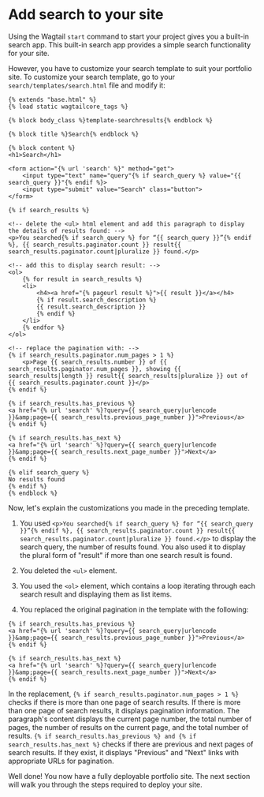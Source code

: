# Add search to your site

Using the Wagtail `start` command to start your project gives you a built-in search app. This built-in search app provides a simple search functionality for your site. 

However, you have to customize your search template to suit your portfolio site. To customize your search template, go to your `search/templates/search.html` file and modify it:

```html+django
{% extends "base.html" %}
{% load static wagtailcore_tags %}

{% block body_class %}template-searchresults{% endblock %}

{% block title %}Search{% endblock %}

{% block content %}
<h1>Search</h1>

<form action="{% url 'search' %}" method="get">
    <input type="text" name="query"{% if search_query %} value="{{ search_query }}"{% endif %}>
    <input type="submit" value="Search" class="button">
</form>

{% if search_results %}

<!-- delete the <ul> html element and add this paragraph to display the details of results found: -->
<p>You searched{% if search_query %} for “{{ search_query }}”{% endif %}, {{ search_results.paginator.count }} result{{ search_results.paginator.count|pluralize }} found.</p>

<!-- add this to display search result: -->
<ol>
    {% for result in search_results %}
    <li>
        <h4><a href="{% pageurl result %}">{{ result }}</a></h4>
        {% if result.search_description %}
        {{ result.search_description }}
        {% endif %}
    </li>
    {% endfor %}
</ol>

<!-- replace the pagination with: -->
{% if search_results.paginator.num_pages > 1 %}
    <p>Page {{ search_results.number }} of {{ search_results.paginator.num_pages }}, showing {{ search_results|length }} result{{ search_results|pluralize }} out of {{ search_results.paginator.count }}</p>
{% endif %}

{% if search_results.has_previous %}
<a href="{% url 'search' %}?query={{ search_query|urlencode }}&amp;page={{ search_results.previous_page_number }}">Previous</a>
{% endif %}

{% if search_results.has_next %}
<a href="{% url 'search' %}?query={{ search_query|urlencode }}&amp;page={{ search_results.next_page_number }}">Next</a>
{% endif %}

{% elif search_query %}
No results found
{% endif %}
{% endblock %}
```

Now, let's explain the customizations you made in the preceding template. 

1. You used `<p>You searched{% if search_query %} for “{{ search_query }}”{% endif %}, {{ search_results.paginator.count }} result{{ search_results.paginator.count|pluralize }} found.</p>` to display the search query, the number of results found. You also used it to display the plural form of "result" if more than one search result is found.

2. You deleted the `<ul>` element.

3. You used the `<ol>` element, which contains a loop iterating through each search result and displaying them as list items.

4. You replaced the original pagination in the template with the following:

```
{% if search_results.has_previous %}
<a href="{% url 'search' %}?query={{ search_query|urlencode }}&amp;page={{ search_results.previous_page_number }}">Previous</a>
{% endif %}

{% if search_results.has_next %}
<a href="{% url 'search' %}?query={{ search_query|urlencode }}&amp;page={{ search_results.next_page_number }}">Next</a>
{% endif %}
```

In the replacement, `{% if search_results.paginator.num_pages > 1 %}` checks if there is more than one page of search results. If there is more than one page of search results, it displays pagination information. The paragraph's content displays the current page number, the total number of pages, the number of results on the current page, and the total number of results. `{% if search_results.has_previous %} and {% if search_results.has_next %}` checks if there are previous and next pages of search results. If they exist, it displays "Previous" and "Next" links with appropriate URLs for pagination.

Well done! You now have a fully deployable portfolio site. The next section will walk you through the steps required to deploy your site.

<!-- 
Ask for mentors' guidance on this:

Whether the best way to explain the use of index search and still maintain logical progression:

from wagtail.search import index

 search_fields = Page.search_fields + [
 index.SearchField("body"),
 ]

is to remove it from the Your first Wagtail site code and add it to the advanced series tutorials.

-->